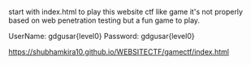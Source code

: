 start with index.html to play this website ctf like game
it's not properly based on  web penetration testing but a fun game to play.

UserName: gdgusar{level0}
Password: gdgusar{level0}


https://shubhamkira10.github.io/WEBSITECTF/gamectf/index.html
